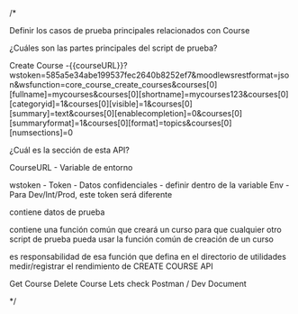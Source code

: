 /\*

Definir los casos de prueba principales relacionados con Course

¿Cuáles son las partes principales del script de prueba?

Create Course -{{courseURL}}?wstoken=585a5e34abe199537fec2640b8252ef7&moodlewsrestformat=json&wsfunction=core_course_create_courses&courses[0][fullname]=mycourses&courses[0][shortname]=mycourses123&courses[0][categoryid]=1&courses[0][visible]=1&courses[0][summary]=text&courses[0][enablecompletion]=0&courses[0][summaryformat]=1&courses[0][format]=topics&courses[0][numsections]=0

¿Cuál es la sección de esta API?

CourseURL - Variable de entorno

wstoken - Token - Datos confidenciales - definir dentro de la variable Env - Para Dev/Int/Prod, este token será diferente

contiene datos de prueba

contiene una función común que creará un curso para que cualquier otro script de prueba pueda usar la función común de creación de un curso

es responsabilidad de esa función que defina en el directorio de utilidades medir/registrar el rendimiento de CREATE COURSE API

Get Course
Delete Course
Lets check Postman / Dev Document

\*/
